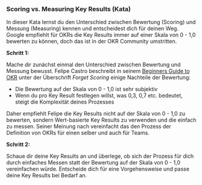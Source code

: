 ### Scoring vs. Measuring Key Results (Kata)
In dieser Kata lernst du den Unterschied zwischen Bewertung (Scoring) und Messung (Measuring) kennen und entscheidest dich für deinen Weg. Google empfiehlt für OKRs die Key Results immer auf einer Skala von 0 - 1,0 bewerten zu können, doch das ist in der OKR Community umstritten.

**Schritt 1:**

Mache dir zunächst einmal den Unterschied zwischen Bewertung und Messung bewusst. Felipe Castro beschreibt in seinem [Beginners Guide to OKR](https://felipecastro.com/resource/The-Beginners-Guide-to-OKR.pdf)  unter der Überschrift *Forget Scoring* einige Nachteile der Bewertung:

* Die Bewertung auf der Skala von 0 - 1,0 ist sehr subjektiv
* Wenn du pro Key Result festlegen willst, was 0,3, 0,7 etc. bedeutet, steigt die Komplexität deines Prozesses

Daher empfiehlt Felipe die Key Results nicht auf der Skala von 0 - 1,0 zu bewerten, sondern Wert-basierte Key Results zu verwenden und die einfach zu messen. Seiner Meinung nach vereinfacht das den Prozess der Definition von OKRs für einen selber und auch für Teams.



**Schritt 2:**

Schaue dir deine Key Results an und überlege, ob sich der Prozess für dich durch einfaches Messen statt der Bewertung auf der Skala von 0 - 1,0 vereinfachen würde. Entscheide dich für eine Vorgehensweise und passe deine Key Results bei Bedarf an.

